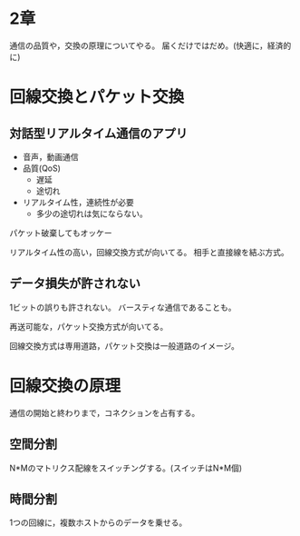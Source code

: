 # 2章
通信の品質や，交換の原理についてやる。
届くだけではだめ。(快適に，経済的に)

# 回線交換とパケット交換
## 対話型リアルタイム通信のアプリ
- 音声，動画通信
- 品質(QoS)
  - 遅延
  - 途切れ
- リアルタイム性，連続性が必要
  - 多少の途切れは気にならない。

パケット破棄してもオッケー

リアルタイム性の高い，回線交換方式が向いてる。
相手と直接線を結ぶ方式。

## データ損失が許されない
1ビットの誤りも許されない。
バースティな通信であることも。

再送可能な，パケット交換方式が向いてる。

回線交換方式は専用道路，パケット交換は一般道路のイメージ。

# 回線交換の原理
通信の開始と終わりまで，コネクションを占有する。

## 空間分割
N\*Mのマトリクス配線をスイッチングする。(スイッチはN\*M個)

## 時間分割
1つの回線に，複数ホストからのデータを乗せる。
